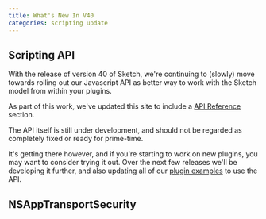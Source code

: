```yaml
---
title: What's New In V40
categories: scripting update
---
```


## Scripting API

With the release of version 40 of Sketch, we're continuing to (slowly) move towards rolling out our Javascript API as better way to work with the Sketch model from within your plugins.

As part of this work, we've updated this site to include a [API Reference](reference/api) section.

The API itself is still under development, and should not be regarded as completely fixed or ready for prime-time.

It's getting there however, and if you're starting to work on new plugins, you may want to consider trying it out. Over the next few releases we'll be developing it further, and also updating all of our [plugin examples](examples/) to use the API.


## NSAppTransportSecurity
